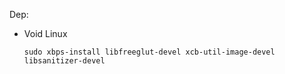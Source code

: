 Dep:
- Void Linux
    ```shell
    sudo xbps-install libfreeglut-devel xcb-util-image-devel libsanitizer-devel
    ```
